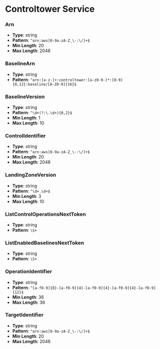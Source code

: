 # Controltower Service

### Arn
- **Type**: string
- **Pattern**: `^arn:aws[0-9a-zA-Z_\-:\/]+$`
- **Min Length**: 20
- **Max Length**: 2048

### BaselineArn
- **Type**: string
- **Pattern**: `^arn:[a-z-]+:controltower:[a-z0-9-]*:[0-9]{0,12}:baseline/[A-Z0-9]{16}$`

### BaselineVersion
- **Type**: string
- **Pattern**: `^\d+(?:\.\d+){0,2}$`
- **Min Length**: 1
- **Max Length**: 10

### ControlIdentifier
- **Type**: string
- **Pattern**: `^arn:aws[0-9a-zA-Z_\-:\/]+$`
- **Min Length**: 20
- **Max Length**: 2048

### LandingZoneVersion
- **Type**: string
- **Pattern**: `^\d+.\d+$`
- **Min Length**: 3
- **Max Length**: 10

### ListControlOperationsNextToken
- **Type**: string
- **Pattern**: `\S+`

### ListEnabledBaselinesNextToken
- **Type**: string
- **Pattern**: `\S+`

### OperationIdentifier
- **Type**: string
- **Pattern**: `^[a-f0-9]{8}-[a-f0-9]{4}-[a-f0-9]{4}-[a-f0-9]{4}-[a-f0-9]{12}$`
- **Min Length**: 36
- **Max Length**: 36

### TargetIdentifier
- **Type**: string
- **Pattern**: `^arn:aws[0-9a-zA-Z_\-:\/]+$`
- **Min Length**: 20
- **Max Length**: 2048


